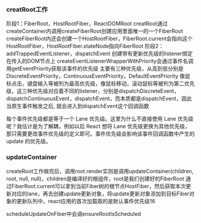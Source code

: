 ### creatRoot工作
阶段1：FiberRoot，HostRootFiber，ReactDOMRoot
creatRoot通过createContainer内调用createFiberRoot创建应用里面唯一的一个FiberRoot
createFiberRoot内还会创建一个HostRootFiber，FiberRoot.current会指向这个HostRootFiber，HostRootFiber.stateNode指向FiberRoot
阶段2：addTrappedEventListener，dispatchEvent
创建带有更新优先级的listener绑定在传入的DOM节点上
createEventListenerWrapperWithPriority会通过事件名调用getEventPriority获取该事件的优先级
主要有三种优先级，从高到低分别是DiscreteEventPriority，ContinuousEventPriority，DefaultEventPriority
像鼠标点击，键盘输入等被列为最高优先级，像鼠标移动，滚动鼠标等被列为第二优先级，这三种优先级对应着不同的listener，分别是dispatchDiscreteEvent，dispatchContinuousEvent，dispatchEvent，而本质都是dispatchEvent，因此当原生事件触发之后, 就会进入到dispatchEvent这个回调函数

每个事件优先级都是等于一个 Lane 优先级。这里为什么不直接使用 Lane 优先级呢？我估计是为了解耦，例如以后 React 想将 Lane 优先级更换为其他优先级，那只需要更改事件优先级的定义即可。事件优先级会影响该事件回调函数中产生的 update 的优先级。

### updateContainer
createRoot工作做完后，调用root.render实则是调用updateContainer(children, root, null, null)，children是编译好的<App />根组件，root是我们创建好的FiberRoot
通过FiberRoot.current可以拿到当前Fiber树的根节点HostFiber，然后获取本次更新对应的lane，再去创建update更新对象，将update更新对象添加到目标Fiber对象的更新队列中。react应用的首次加载取的是默认事件优先级16

scheduleUpdateOnFiber中会调ensureRootIsScheduled